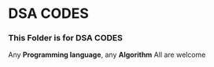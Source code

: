 # DSA CODES

### This Folder is for **DSA CODES**
Any **Programming language**, any **Algorithm** All are welcome